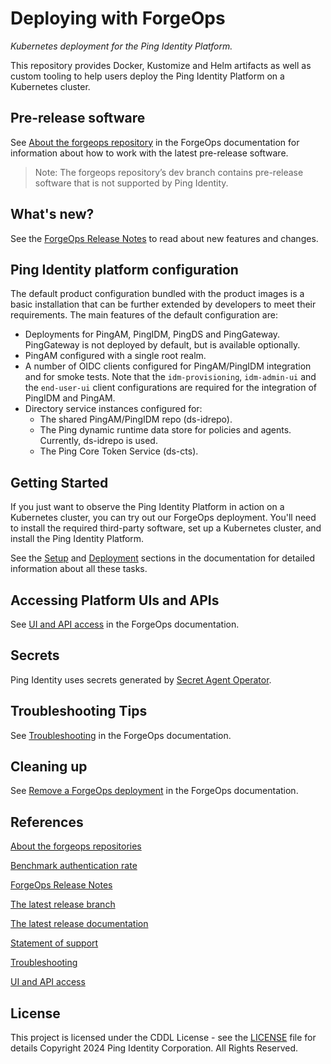 # Deploying with ForgeOps

_Kubernetes deployment for the Ping Identity Platform._

This repository provides Docker, Kustomize and Helm artifacts as well as custom tooling to help users deploy the 
Ping Identity Platform on a Kubernetes cluster. 

## Pre-release software

See [About the forgeops repository](https://ea.forgerock.com/docs/forgeops/start/repositories.html) in the ForgeOps documentation for information about how to work with the latest pre-release software.

>Note: The forgeops repository’s dev branch contains pre-release software that is not supported by Ping Identity.

## What's new?

See the [ForgeOps Release Notes](https://backstage.forgerock.com/docs/forgeops/7.5/rn/rn.html) to read about new features and changes.

## Ping Identity platform configuration

The default product configuration bundled with the product images is a basic installation that can be further extended by developers 
to meet their requirements. 
The main features of the default configuration are:

* Deployments for PingAM, PingIDM, PingDS and PingGateway. PingGateway is not deployed by default, but is available optionally.
* PingAM configured with a single root realm.
* A number of OIDC clients configured for PingAM/PingIDM integration and for smoke tests.
Note that the `idm-provisioning`, `idm-admin-ui` and the `end-user-ui` client configurations are required for the
integration of PingIDM and PingAM.
* Directory service instances configured for:
   * The shared PingAM/PingIDM repo (ds-idrepo).
   * The Ping dynamic runtime data store for policies and agents. Currently, ds-idrepo is used.
   * The Ping Core Token Service (ds-cts).

## Getting Started

If you just want to observe the Ping Identity Platform in action on a 
Kubernetes cluster, you can try out our ForgeOps deployment. You'll need to install 
the required third-party software, set up a Kubernetes cluster, and install the 
Ping Identity Platform. 

See the [Setup](https://ea.forgerock.com/docs/forgeops/setup/overview.html) and [Deployment](https://ea.forgerock.com/docs/forgeops/deploy/overview.html) sections in the documentation for detailed information about all these tasks.

## Accessing Platform UIs and APIs

See [UI and API access](https://ea.forgerock.com/docs/forgeops/deploy/access.html) in the ForgeOps documentation.

## Secrets

Ping Identity uses secrets generated by [Secret Agent Operator](https://github.com/ForgeRock/secret-agent).
 
## Troubleshooting Tips

See [Troubleshooting](https://ea.forgerock.com/docs/forgeops/troubleshoot/overview.html) in the ForgeOps documentation.

## Cleaning up

See [Remove a ForgeOps deployment](https://ea.forgerock.com/docs/forgeops/deploy/remove.html) in the ForgeOps documentation. 

## References

[About the forgeops repositories](https://ea.forgerock.com/docs/forgeops/start/repositories.html)

[Benchmark authentication rate](https://ea.forgerock.com/docs/forgeops/prepare/benchmark/authrate.html)

[ForgeOps Release Notes](https://ea.forgerock.com/docs/forgeops/rn/rn.html)

[The latest release branch](https://github.com/ForgeRock/forgeops)

[The latest release documentation](https://backstage.forgerock.com/docs/forgeops/7.5/index.html)

[Statement of support](https://backstage.forgerock.com/docs/forgeops/7.5/start/support.html#kubernetes-services)

[Troubleshooting](https://ea.forgerock.com/docs/forgeops/troubleshoot/overview.html)

[UI and API access](https://ea.forgerock.com/docs/forgeops/deploy/access.html)

## License
This project is licensed under the CDDL License - see the [LICENSE](LICENSE) file for details
Copyright 2024 Ping Identity Corporation. All Rights Reserved.
